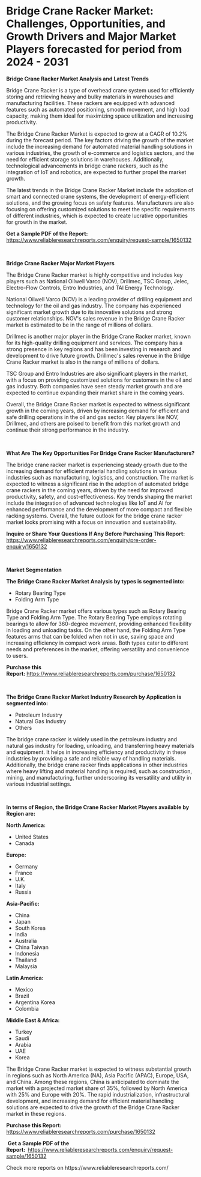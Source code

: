 <p><h1>Bridge Crane Racker Market: Challenges, Opportunities, and Growth Drivers and Major Market Players forecasted for period from 2024 - 2031</h1></p><p><strong>Bridge Crane Racker Market Analysis and Latest Trends</strong></p>
<p><p>Bridge Crane Racker is a type of overhead crane system used for efficiently storing and retrieving heavy and bulky materials in warehouses and manufacturing facilities. These rackers are equipped with advanced features such as automated positioning, smooth movement, and high load capacity, making them ideal for maximizing space utilization and increasing productivity.</p><p>The Bridge Crane Racker Market is expected to grow at a CAGR of 10.2% during the forecast period. The key factors driving the growth of the market include the increasing demand for automated material handling solutions in various industries, the growth of e-commerce and logistics sectors, and the need for efficient storage solutions in warehouses. Additionally, technological advancements in bridge crane rackers, such as the integration of IoT and robotics, are expected to further propel the market growth.</p><p>The latest trends in the Bridge Crane Racker Market include the adoption of smart and connected crane systems, the development of energy-efficient solutions, and the growing focus on safety features. Manufacturers are also focusing on offering customized solutions to meet the specific requirements of different industries, which is expected to create lucrative opportunities for growth in the market.</p></p>
<p><strong>Get a Sample PDF of the Report:&nbsp;</strong> <a href="https://www.reliableresearchreports.com/enquiry/request-sample/1650132">https://www.reliableresearchreports.com/enquiry/request-sample/1650132</a></p>
<p>&nbsp;</p>
<p><strong>Bridge Crane Racker Major Market Players</strong></p>
<p><p>The Bridge Crane Racker market is highly competitive and includes key players such as National Oilwell Varco (NOV), Drillmec, TSC Group, Jelec, Electro-Flow Controls, Entro Industries, and TAl Energy Technology.</p><p>National Oilwell Varco (NOV) is a leading provider of drilling equipment and technology for the oil and gas industry. The company has experienced significant market growth due to its innovative solutions and strong customer relationships. NOV's sales revenue in the Bridge Crane Racker market is estimated to be in the range of millions of dollars.</p><p>Drillmec is another major player in the Bridge Crane Racker market, known for its high-quality drilling equipment and services. The company has a strong presence in key regions and has been investing in research and development to drive future growth. Drillmec's sales revenue in the Bridge Crane Racker market is also in the range of millions of dollars.</p><p>TSC Group and Entro Industries are also significant players in the market, with a focus on providing customized solutions for customers in the oil and gas industry. Both companies have seen steady market growth and are expected to continue expanding their market share in the coming years.</p><p>Overall, the Bridge Crane Racker market is expected to witness significant growth in the coming years, driven by increasing demand for efficient and safe drilling operations in the oil and gas sector. Key players like NOV, Drillmec, and others are poised to benefit from this market growth and continue their strong performance in the industry.</p></p>
<p>&nbsp;</p>
<p><strong>What Are The Key Opportunities For Bridge Crane Racker Manufacturers?</strong></p>
<p><p>The bridge crane racker market is experiencing steady growth due to the increasing demand for efficient material handling solutions in various industries such as manufacturing, logistics, and construction. The market is expected to witness a significant rise in the adoption of automated bridge crane rackers in the coming years, driven by the need for improved productivity, safety, and cost-effectiveness. Key trends shaping the market include the integration of advanced technologies like IoT and AI for enhanced performance and the development of more compact and flexible racking systems. Overall, the future outlook for the bridge crane racker market looks promising with a focus on innovation and sustainability.</p></p>
<p><strong>Inquire or Share Your Questions If Any Before Purchasing This Report:</strong> <a href="https://www.reliableresearchreports.com/enquiry/pre-order-enquiry/1650132">https://www.reliableresearchreports.com/enquiry/pre-order-enquiry/1650132</a></p>
<p>&nbsp;</p>
<p><strong>Market Segmentation</strong></p>
<p><strong>The Bridge Crane Racker Market Analysis by types is segmented into:</strong></p>
<p><ul><li>Rotary Bearing Type</li><li>Folding Arm Type</li></ul></p>
<p><p>Bridge Crane Racker market offers various types such as Rotary Bearing Type and Folding Arm Type. The Rotary Bearing Type employs rotating bearings to allow for 360-degree movement, providing enhanced flexibility in loading and unloading tasks. On the other hand, the Folding Arm Type features arms that can be folded when not in use, saving space and increasing efficiency in compact work areas. Both types cater to different needs and preferences in the market, offering versatility and convenience to users.</p></p>
<p><strong>Purchase this Report:&nbsp;</strong><a href="https://www.reliableresearchreports.com/purchase/1650132">https://www.reliableresearchreports.com/purchase/1650132</a></p>
<p>&nbsp;</p>
<p><strong>The Bridge Crane Racker Market Industry Research by Application is segmented into:</strong></p>
<p><ul><li>Petroleum Industry</li><li>Natural Gas Industry</li><li>Others</li></ul></p>
<p><p>The bridge crane racker is widely used in the petroleum industry and natural gas industry for loading, unloading, and transferring heavy materials and equipment. It helps in increasing efficiency and productivity in these industries by providing a safe and reliable way of handling materials. Additionally, the bridge crane racker finds applications in other industries where heavy lifting and material handling is required, such as construction, mining, and manufacturing, further underscoring its versatility and utility in various industrial settings.</p></p>
<p>&nbsp;</p>
<p><strong>In terms of Region, the Bridge Crane Racker Market Players available by Region are:</strong></p>
<p>
    <p> <strong> North America: </strong>
        <ul>
            <li>United States</li>
            <li>Canada</li>
        </ul>
        </p> 
    <p> <strong> Europe: </strong>
        <ul>
            <li>Germany</li>
            <li>France</li>
            <li>U.K.</li>
            <li>Italy</li>
            <li>Russia</li>
        </ul>
        </p> 
    <p> <strong> Asia-Pacific: </strong>
        <ul>
            <li>China</li>
            <li>Japan</li>
            <li>South Korea</li>
            <li>India</li>
            <li>Australia</li>
            <li>China Taiwan</li>
            <li>Indonesia</li>
            <li>Thailand</li>
            <li>Malaysia</li>
        </ul>
        </p> 
    <p> <strong> Latin America: </strong>
        <ul>
            <li>Mexico</li>
            <li>Brazil</li>
            <li>Argentina Korea</li>
            <li>Colombia</li>
        </ul>
        </p> 
    <p> <strong> Middle East & Africa: </strong>
        <ul>
            <li>Turkey</li>
            <li>Saudi</li>
            <li>Arabia</li>
            <li>UAE</li>
            <li>Korea</li>
        </ul>
    </p>
    </p>
<p><p>The Bridge Crane Racker market is expected to witness substantial growth in regions such as North America (NA), Asia Pacific (APAC), Europe, USA, and China. Among these regions, China is anticipated to dominate the market with a projected market share of 35%, followed by North America with 25% and Europe with 20%. The rapid industrialization, infrastructural development, and increasing demand for efficient material handling solutions are expected to drive the growth of the Bridge Crane Racker market in these regions.</p></p>
<p><strong>Purchase this Report: </strong><a href="https://www.reliableresearchreports.com/purchase/1650132">https://www.reliableresearchreports.com/purchase/1650132</a></p>
<p>&nbsp;<strong>Get a Sample PDF of the Report:&nbsp;&nbsp;</strong><a href="https://www.reliableresearchreports.com/enquiry/request-sample/1650132">https://www.reliableresearchreports.com/enquiry/request-sample/1650132</a></p>
<p><strong></strong></p>
<p>Check more reports on https://www.reliableresearchreports.com/</p>